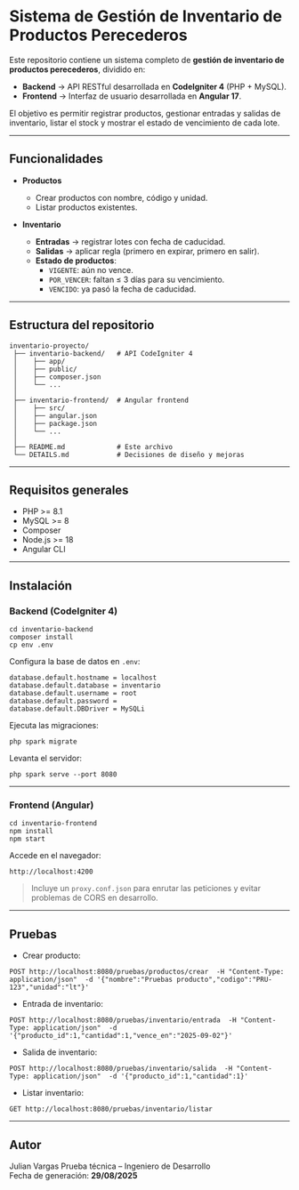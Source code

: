 # Sistema de Gestión de Inventario de Productos Perecederos

Este repositorio contiene un sistema completo de **gestión de inventario de productos perecederos**, dividido en:

- **Backend** → API RESTful desarrollada en **CodeIgniter 4** (PHP + MySQL).  
- **Frontend** → Interfaz de usuario desarrollada en **Angular 17**.

El objetivo es permitir registrar productos, gestionar entradas y salidas de inventario, listar el stock y mostrar el estado de vencimiento de cada lote.

---

## Funcionalidades

- **Productos**
  - Crear productos con nombre, código y unidad.
  - Listar productos existentes.

- **Inventario**
  - **Entradas** → registrar lotes con fecha de caducidad.
  - **Salidas** → aplicar regla (primero en expirar, primero en salir).
  - **Estado de productos**:
    - `VIGENTE`: aún no vence.
    - `POR_VENCER`: faltan ≤ 3 días para su vencimiento.
    - `VENCIDO`: ya pasó la fecha de caducidad.

---

## Estructura del repositorio

```
inventario-proyecto/
 ├── inventario-backend/   # API CodeIgniter 4
 │    ├── app/
 │    ├── public/
 │    ├── composer.json
 │    └── ...
 │
 ├── inventario-frontend/  # Angular frontend
 │    ├── src/
 │    ├── angular.json
 │    ├── package.json
 │    └── ...
 │
 ├── README.md             # Este archivo
 └── DETAILS.md            # Decisiones de diseño y mejoras
```

---

## Requisitos generales

- PHP >= 8.1  
- MySQL >= 8  
- Composer  
- Node.js >= 18  
- Angular CLI  

---

## Instalación

### Backend (CodeIgniter 4)
```terminal
cd inventario-backend
composer install
cp env .env
```

Configura la base de datos en `.env`:
```DATABASE
database.default.hostname = localhost
database.default.database = inventario
database.default.username = root
database.default.password =
database.default.DBDriver = MySQLi
```

Ejecuta las migraciones:
```terminal
php spark migrate
```

Levanta el servidor:
```terminal
php spark serve --port 8080
```

---

### Frontend (Angular)
```terminal
cd inventario-frontend
npm install
npm start
```

Accede en el navegador:
```
http://localhost:4200
```

> Incluye un `proxy.conf.json` para enrutar las peticiones y evitar problemas de CORS en desarrollo.

---

## Pruebas

- Crear producto:
```
POST http://localhost:8080/pruebas/productos/crear  -H "Content-Type: application/json"  -d '{"nombre":"Pruebas producto","codigo":"PRU-123","unidad":"lt"}'
```

- Entrada de inventario:
```
POST http://localhost:8080/pruebas/inventario/entrada  -H "Content-Type: application/json"  -d '{"producto_id":1,"cantidad":1,"vence_en":"2025-09-02"}'
```

- Salida de inventario:
```
POST http://localhost:8080/pruebas/inventario/salida  -H "Content-Type: application/json"  -d '{"producto_id":1,"cantidad":1}'
```

- Listar inventario:
```
GET http://localhost:8080/pruebas/inventario/listar
```

---

## Autor
Julian Vargas
Prueba técnica – Ingeniero de Desarrollo  
Fecha de generación: **29/08/2025**
